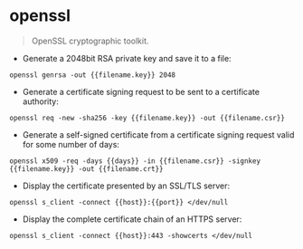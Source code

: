 # openssl

> OpenSSL cryptographic toolkit.

- Generate a 2048bit RSA private key and save it to a file:

`openssl genrsa -out {{filename.key}} 2048`

- Generate a certificate signing request to be sent to a certificate authority:

`openssl req -new -sha256 -key {{filename.key}} -out {{filename.csr}}`

- Generate a self-signed certificate from a certificate signing request valid for some number of days:

`openssl x509 -req -days {{days}} -in {{filename.csr}} -signkey {{filename.key}} -out {{filename.crt}}`

- Display the certificate presented by an SSL/TLS server:

`openssl s_client -connect {{host}}:{{port}} </dev/null`

- Display the complete certificate chain of an HTTPS server:

`openssl s_client -connect {{host}}:443 -showcerts </dev/null`
